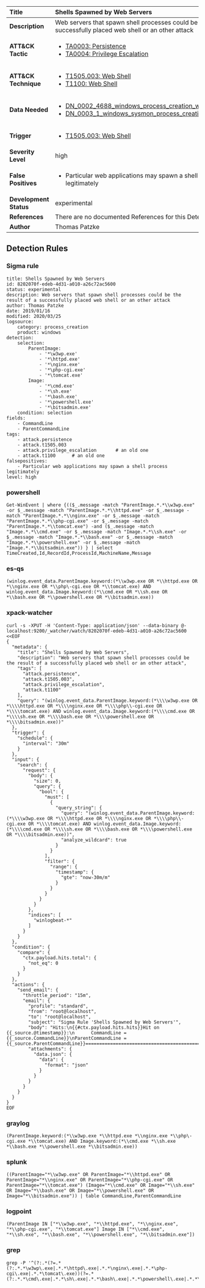 | Title                    | Shells Spawned by Web Servers       |
|:-------------------------|:------------------|
| **Description**          | Web servers that spawn shell processes could be the result of a successfully placed web shell or an other attack |
| **ATT&amp;CK Tactic**    |  <ul><li>[TA0003: Persistence](https://attack.mitre.org/tactics/TA0003)</li><li>[TA0004: Privilege Escalation](https://attack.mitre.org/tactics/TA0004)</li></ul>  |
| **ATT&amp;CK Technique** | <ul><li>[T1505.003: Web Shell](https://attack.mitre.org/techniques/T1505/003)</li><li>[T1100: Web Shell](https://attack.mitre.org/techniques/T1100)</li></ul>  |
| **Data Needed**          | <ul><li>[DN_0002_4688_windows_process_creation_with_commandline](../Data_Needed/DN_0002_4688_windows_process_creation_with_commandline.md)</li><li>[DN_0003_1_windows_sysmon_process_creation](../Data_Needed/DN_0003_1_windows_sysmon_process_creation.md)</li></ul>  |
| **Trigger**              | <ul><li>[T1505.003: Web Shell](../Triggers/T1505.003.md)</li></ul>  |
| **Severity Level**       | high |
| **False Positives**      | <ul><li>Particular web applications may spawn a shell process legitimately</li></ul>  |
| **Development Status**   | experimental |
| **References**           |  There are no documented References for this Detection Rule yet  |
| **Author**               | Thomas Patzke |


## Detection Rules

### Sigma rule

```
title: Shells Spawned by Web Servers
id: 8202070f-edeb-4d31-a010-a26c72ac5600
status: experimental
description: Web servers that spawn shell processes could be the result of a successfully placed web shell or an other attack
author: Thomas Patzke
date: 2019/01/16
modified: 2020/03/25
logsource:
    category: process_creation
    product: windows
detection:
    selection:
        ParentImage:
            - '*\w3wp.exe'
            - '*\httpd.exe'
            - '*\nginx.exe'
            - '*\php-cgi.exe'
            - '*\tomcat.exe'
        Image:
            - '*\cmd.exe'
            - '*\sh.exe'
            - '*\bash.exe'
            - '*\powershell.exe'
            - '*\bitsadmin.exe'
    condition: selection
fields:
    - CommandLine
    - ParentCommandLine
tags:
    - attack.persistence
    - attack.t1505.003
    - attack.privilege_escalation       # an old one
    - attack.t1100      # an old one
falsepositives:
    - Particular web applications may spawn a shell process legitimately
level: high

```





### powershell
    
```
Get-WinEvent | where {(($_.message -match "ParentImage.*.*\\w3wp.exe" -or $_.message -match "ParentImage.*.*\\httpd.exe" -or $_.message -match "ParentImage.*.*\\nginx.exe" -or $_.message -match "ParentImage.*.*\\php-cgi.exe" -or $_.message -match "ParentImage.*.*\\tomcat.exe") -and ($_.message -match "Image.*.*\\cmd.exe" -or $_.message -match "Image.*.*\\sh.exe" -or $_.message -match "Image.*.*\\bash.exe" -or $_.message -match "Image.*.*\\powershell.exe" -or $_.message -match "Image.*.*\\bitsadmin.exe")) } | select TimeCreated,Id,RecordId,ProcessId,MachineName,Message
```


### es-qs
    
```
(winlog.event_data.ParentImage.keyword:(*\\w3wp.exe OR *\\httpd.exe OR *\\nginx.exe OR *\\php\-cgi.exe OR *\\tomcat.exe) AND winlog.event_data.Image.keyword:(*\\cmd.exe OR *\\sh.exe OR *\\bash.exe OR *\\powershell.exe OR *\\bitsadmin.exe))
```


### xpack-watcher
    
```
curl -s -XPUT -H 'Content-Type: application/json' --data-binary @- localhost:9200/_watcher/watch/8202070f-edeb-4d31-a010-a26c72ac5600 <<EOF
{
  "metadata": {
    "title": "Shells Spawned by Web Servers",
    "description": "Web servers that spawn shell processes could be the result of a successfully placed web shell or an other attack",
    "tags": [
      "attack.persistence",
      "attack.t1505.003",
      "attack.privilege_escalation",
      "attack.t1100"
    ],
    "query": "(winlog.event_data.ParentImage.keyword:(*\\\\w3wp.exe OR *\\\\httpd.exe OR *\\\\nginx.exe OR *\\\\php\\-cgi.exe OR *\\\\tomcat.exe) AND winlog.event_data.Image.keyword:(*\\\\cmd.exe OR *\\\\sh.exe OR *\\\\bash.exe OR *\\\\powershell.exe OR *\\\\bitsadmin.exe))"
  },
  "trigger": {
    "schedule": {
      "interval": "30m"
    }
  },
  "input": {
    "search": {
      "request": {
        "body": {
          "size": 0,
          "query": {
            "bool": {
              "must": [
                {
                  "query_string": {
                    "query": "(winlog.event_data.ParentImage.keyword:(*\\\\w3wp.exe OR *\\\\httpd.exe OR *\\\\nginx.exe OR *\\\\php\\-cgi.exe OR *\\\\tomcat.exe) AND winlog.event_data.Image.keyword:(*\\\\cmd.exe OR *\\\\sh.exe OR *\\\\bash.exe OR *\\\\powershell.exe OR *\\\\bitsadmin.exe))",
                    "analyze_wildcard": true
                  }
                }
              ],
              "filter": {
                "range": {
                  "timestamp": {
                    "gte": "now-30m/m"
                  }
                }
              }
            }
          }
        },
        "indices": [
          "winlogbeat-*"
        ]
      }
    }
  },
  "condition": {
    "compare": {
      "ctx.payload.hits.total": {
        "not_eq": 0
      }
    }
  },
  "actions": {
    "send_email": {
      "throttle_period": "15m",
      "email": {
        "profile": "standard",
        "from": "root@localhost",
        "to": "root@localhost",
        "subject": "Sigma Rule 'Shells Spawned by Web Servers'",
        "body": "Hits:\n{{#ctx.payload.hits.hits}}Hit on {{_source.@timestamp}}:\n      CommandLine = {{_source.CommandLine}}\nParentCommandLine = {{_source.ParentCommandLine}}================================================================================\n{{/ctx.payload.hits.hits}}",
        "attachments": {
          "data.json": {
            "data": {
              "format": "json"
            }
          }
        }
      }
    }
  }
}
EOF

```


### graylog
    
```
(ParentImage.keyword:(*\\w3wp.exe *\\httpd.exe *\\nginx.exe *\\php\-cgi.exe *\\tomcat.exe) AND Image.keyword:(*\\cmd.exe *\\sh.exe *\\bash.exe *\\powershell.exe *\\bitsadmin.exe))
```


### splunk
    
```
((ParentImage="*\\w3wp.exe" OR ParentImage="*\\httpd.exe" OR ParentImage="*\\nginx.exe" OR ParentImage="*\\php-cgi.exe" OR ParentImage="*\\tomcat.exe") (Image="*\\cmd.exe" OR Image="*\\sh.exe" OR Image="*\\bash.exe" OR Image="*\\powershell.exe" OR Image="*\\bitsadmin.exe")) | table CommandLine,ParentCommandLine
```


### logpoint
    
```
(ParentImage IN ["*\\w3wp.exe", "*\\httpd.exe", "*\\nginx.exe", "*\\php-cgi.exe", "*\\tomcat.exe"] Image IN ["*\\cmd.exe", "*\\sh.exe", "*\\bash.exe", "*\\powershell.exe", "*\\bitsadmin.exe"])
```


### grep
    
```
grep -P '^(?:.*(?=.*(?:.*.*\w3wp\.exe|.*.*\httpd\.exe|.*.*\nginx\.exe|.*.*\php-cgi\.exe|.*.*\tomcat\.exe))(?=.*(?:.*.*\cmd\.exe|.*.*\sh\.exe|.*.*\bash\.exe|.*.*\powershell\.exe|.*.*\bitsadmin\.exe)))'
```



